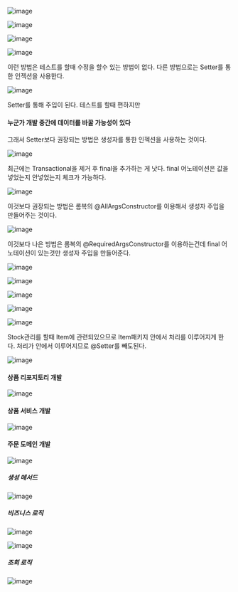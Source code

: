 ![image](https://user-images.githubusercontent.com/114403546/209304131-f1c5ce5d-5edd-4086-ac91-7e36bee53450.png)

![image](https://user-images.githubusercontent.com/114403546/209553920-135a1961-5a47-4bcd-9790-98ad62cae3a1.png)

![image](https://user-images.githubusercontent.com/114403546/209556497-b491a16a-a9c0-4619-8e01-e18238f268b1.png)

![image](https://user-images.githubusercontent.com/114403546/209556552-984d8628-bacc-4c88-bfc8-e8e3cbd89e7a.png)

이런 방법은 테스트를 할때 수정을 할수 있는 방법이 없다. 다른 방법으로는 Setter를 통한 인젝션을 사용한다.

![image](https://user-images.githubusercontent.com/114403546/209556797-7b770cb4-540a-4fe2-b704-ff96ceac78a1.png)

Setter를 통해 주입이 된다. 테스트를 할때 편하지만 
#### 누군가 개발 중간에 데이터를 바꿀 가능성이 있다

그래서 Setter보다 권장되는 방법은 생성자를 통한 인젝션을 사용하는 것이다.

![image](https://user-images.githubusercontent.com/114403546/209556797-7b770cb4-540a-4fe2-b704-ff96ceac78a1.png)

최근에는 Transactional을 제거 후 final을 추가하는 게 낫다. final 어노테이션은 값을 넣었는지 안넣었는지 체크가 가능하다.

![image](https://user-images.githubusercontent.com/114403546/209557766-b8847fff-dfb0-4f76-aed7-a5c38fb08e6c.png)

이것보다 권장되는 방법은 롬복의 @AllArgsConstructor를 이용해서 생성자 주입을 만들어주는 것이다.

![image](https://user-images.githubusercontent.com/114403546/209557866-e23d47c7-45d9-43f0-bad0-785ab3ab049e.png)

이것보다 나은 방법은 롬복의 @RequiredArgsConstructor를 이용하는건데 final 어노테이션이 있는것만 생성자 주입을 만들어준다.

![image](https://user-images.githubusercontent.com/114403546/209557954-12480fae-73d5-42ef-8128-f4cb3f900efb.png)

![image](https://user-images.githubusercontent.com/114403546/209680961-66de01f1-a796-4c5f-9aa3-20c4d587e2e9.png)

![image](https://user-images.githubusercontent.com/114403546/209681008-e1fe632d-5b5e-4748-8d51-237d6d1dbc01.png)

![image](https://user-images.githubusercontent.com/114403546/210074186-d0136186-a3cb-4e83-a7f2-e2922a863b80.png)

![image](https://user-images.githubusercontent.com/114403546/210074959-8154ae21-7782-47c8-9a47-150be4e30667.png)

Stock관리를 할때 Item에 관련되있으므로 Item패키지 안에서 처리를 이루어지게 한다. 처리가 안에서 이루어지므로 @Setter를 빼도된다.

![image](https://user-images.githubusercontent.com/114403546/210075074-40fc9043-2186-4ce6-97d7-d8f9cca5407d.png)

#### 상품 리포지토리 개발

![image](https://user-images.githubusercontent.com/114403546/210174981-4ba61702-c6a0-4002-8120-0d18114f7a2f.png)

#### 상품 서비스 개발

![image](https://user-images.githubusercontent.com/114403546/210233199-8f9c7213-1ef9-4bd9-974d-c26b61610f23.png)

#### 주문 도메인 개발

![image](https://user-images.githubusercontent.com/114403546/210356562-1fae8ff3-f86b-49f5-9404-21f06b931951.png)

##### 생성 메서드

![image](https://user-images.githubusercontent.com/114403546/210359037-8885230e-7d05-4156-9e3c-6bb6106ae92b.png)

##### 비즈니스 로직

![image](https://user-images.githubusercontent.com/114403546/210359552-5441e8fe-bc29-4344-afc6-e44eeca7e9ef.png)

![image](https://user-images.githubusercontent.com/114403546/210359117-429d69c4-29d9-4d9d-a751-2edcf7959637.png)

##### 조회 로직

![image](https://user-images.githubusercontent.com/114403546/210359183-e3c25c40-a8f1-40ca-b6f6-9b68f0a8b1c8.png)
